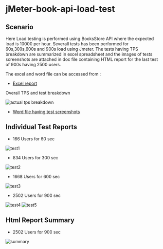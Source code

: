 # jMeter-book-api-load-test
## Scenario

Here Load testing is performed using BooksStore API where the expected load is 10000 per hour. Severall tests has been performed for 60s,300s,600s and 900s load using Jmeter. The tests having TPS breakdown are summarized in excel spreadsheet and the images of tests screenshots are attached in doc file containing HTML report for the last test of 900s having 2500 users.

The excel and word file can be accessed from :
- [Excel report](https://github.com/MdMostofaKamal/jmeter-book-api-load-test/blob/main/resources/performance%20testing%20using%20JMETER.xlsx)

Overall TPS and test breakdown

![actual tps breakdown](https://user-images.githubusercontent.com/47362218/200411566-d8e47190-fd96-4136-a955-af225015cbc1.PNG)


- [Word file having test screenshots](https://github.com/MdMostofaKamal/jmeter-book-api-load-test/blob/main/resources/test%20result%20from%20jmeter.docx)

## Individual Test Reports

- 166 Users for 60 sec

![test1](https://user-images.githubusercontent.com/47362218/200412318-3ddf7b90-e135-444f-9b88-4a6411fd8908.PNG)

- 834 Users for 300 sec

![test2](https://user-images.githubusercontent.com/47362218/200412408-e1a56c17-fa68-4294-99ee-357b6099f650.PNG)

- 1668 Users for 600 sec

![test3](https://user-images.githubusercontent.com/47362218/200412508-055d21f2-f955-4b2c-8d91-4d5bf71cbcda.PNG)

- 2502 Users for 900 sec

![test4](https://user-images.githubusercontent.com/47362218/200412618-21334973-295e-43fa-a028-50cde97ddb44.PNG)
![test5](https://user-images.githubusercontent.com/47362218/200412634-593036fe-0690-4d3e-b53d-7df62ccf0f7b.PNG)

## Html Report Summary
- 2502 Users for 900 sec

![summary](https://user-images.githubusercontent.com/47362218/200835511-81261db8-e0ae-47bd-bd85-f6f2a7cdf462.png)
